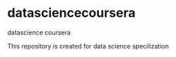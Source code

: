 datasciencecoursera
===================

datascience coursera

This repository is created for data science specilization
